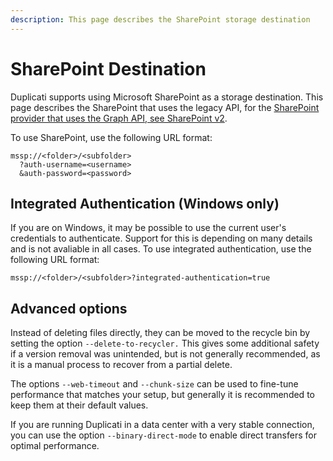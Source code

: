 ```yaml
---
description: This page describes the SharePoint storage destination
---
```


# SharePoint Destination

Duplicati supports using Microsoft SharePoint as a storage destination. This page describes the SharePoint that uses the legacy API, for the [SharePoint provider that uses the Graph API, see SharePoint v2](sharepoint-v2-graph-api.md).

To use SharePoint, use the following URL format:

```
mssp://<folder>/<subfolder>
  ?auth-username=<username>
  &auth-password=<password>
```

## Integrated Authentication (Windows only)

If you are on Windows, it may be possible to use the current user's credentials to authenticate. Support for this is depending on many details and is not avaliable in all cases. To use integrated authentication, use the following URL format:

```
mssp://<folder>/<subfolder>?integrated-authentication=true
```

## Advanced options

Instead of deleting files directly, they can be moved to the recycle bin by setting the option `--delete-to-recycler.` This gives some additional safety if a version removal was unintended, but is not generally recommended, as it is a manual process to recover from a partial delete.&#x20;

The options `--web-timeout` and `--chunk-size` can be used to fine-tune performance that matches your setup, but generally it is recommended to keep them at their default values.

If you are running Duplicati in a data center with a very stable connection, you can use the option `--binary-direct-mode` to enable direct transfers for optimal performance.

